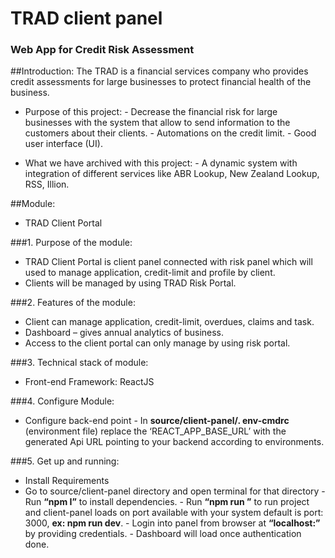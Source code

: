 # TRAD client panel
### Web App for Credit Risk Assessment

##Introduction:
The TRAD is a financial services company who provides credit assessments for large businesses to protect financial health of the business.
-    Purpose of this project:
    -   Decrease the financial risk for large businesses with the system that allow to send information to the customers about their clients.
    -   Automations on the credit limit.
    -   Good user interface (UI).

-    What we have archived with this project:
    -    A dynamic system with integration of different services like ABR Lookup, New Zealand Lookup, RSS, Illion.

##Module:
-    TRAD Client Portal

###1. Purpose of the module:
-    TRAD Client Portal is client panel connected with risk panel which will used to manage application, credit-limit and profile by client.
-    Clients will be managed by using TRAD Risk Portal.


###2. Features of the module:
-    Client can manage application, credit-limit, overdues, claims and task.
-    Dashboard – gives annual analytics of business.
-    Access to the client portal can only manage by using risk portal.

###3. Technical stack of module:
-    Front-end Framework: ReactJS

###4. Configure Module:
-    Configure back-end point
    -    In **source/client-panel/. env-cmdrc** (environment file) replace the ‘REACT_APP_BASE_URL’ with the generated Api URL pointing to your backend according to environments.

###5. Get up and running:
-    Install Requirements
-    Go to source/client-panel directory and open terminal for that directory
    -    Run **“npm I”** to install dependencies.
    -    Run **“npm run <environment name>”** to run project and client-panel loads on port available with your system default is port: 3000, **ex: npm run dev**.
    -    Login into panel from browser at **“localhost:<port number>”** by providing credentials.
    -    Dashboard will load once authentication done. 


